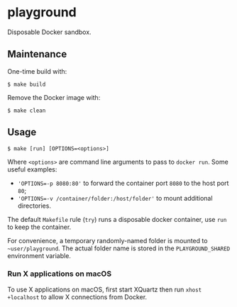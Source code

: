 # playground

Disposable Docker sandbox.

## Maintenance

One-time build with:

```console
$ make build
```

Remove the Docker image with:

```console
$ make clean
```

## Usage

```console
$ make [run] [OPTIONS=<options>]
```

Where `<options>` are command line arguments to pass to `docker run`. Some useful examples:

- `'OPTIONS=-p 8080:80'` to forward the container port `8080` to the host port `80`;
- `'OPTIONS=-v /container/folder:/host/folder'` to mount additional directories.

The default `Makefile` rule (`try`) runs a disposable docker container, use `run` to keep the container.

For convenience, a temporary randomly-named folder is mounted to `~user/playground`. The actual folder name is stored in the `PLAYGROUND_SHARED` environment variable.

### Run X applications on macOS

To use X applications on macOS, first start XQuartz then run `xhost +localhost` to allow X connections from Docker.
